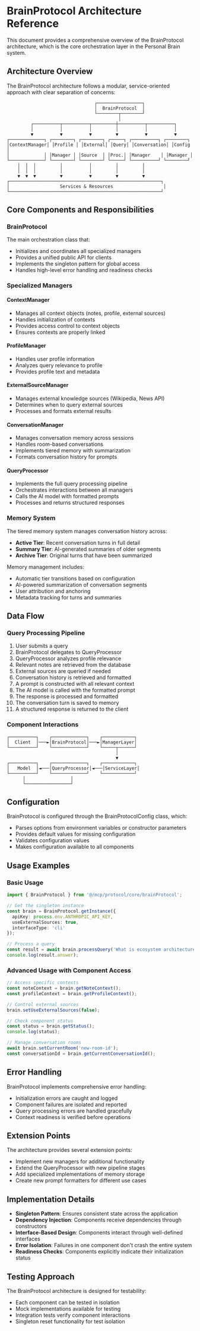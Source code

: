 # BrainProtocol Architecture Reference

This document provides a comprehensive overview of the BrainProtocol architecture, which is the core orchestration layer in the Personal Brain system.

## Architecture Overview

The BrainProtocol architecture follows a modular, service-oriented approach with clear separation of concerns:

```
                                 ┌─────────────────┐
                                 │  BrainProtocol  │
                                 └────────┬────────┘
                                          │
         ┌──────────┬──────────┬─────────┼──────────┬──────────┐
         │          │          │         │          │          │
         ▼          ▼          ▼         ▼          ▼          ▼
┌─────────────┐ ┌────────┐ ┌────────┐ ┌─────┐ ┌──────────┐ ┌────────┐
│ContextManager│ │Profile │ │External│ │Query│ │Conversation│ │Config  │
│             │ │Manager │ │Source  │ │Proc.│ │Manager    │ │Manager │
└─────────────┘ └────────┘ └────────┘ └─────┘ └──────────┘ └────────┘
    │  │  │         │          │         │         │
    │  │  │         │          │         │         │
    ▼  ▼  ▼         ▼          ▼         ▼         ▼
┌─────────────────────────────────────────────────────────┐
│                   Services & Resources                   │
└─────────────────────────────────────────────────────────┘
```

## Core Components and Responsibilities

### BrainProtocol

The main orchestration class that:
- Initializes and coordinates all specialized managers
- Provides a unified public API for clients
- Implements the singleton pattern for global access
- Handles high-level error handling and readiness checks

### Specialized Managers

#### ContextManager
- Manages all context objects (notes, profile, external sources)
- Handles initialization of contexts
- Provides access control to context objects
- Ensures contexts are properly linked

#### ProfileManager
- Handles user profile information
- Analyzes query relevance to profile
- Provides profile text and metadata

#### ExternalSourceManager
- Manages external knowledge sources (Wikipedia, News API)
- Determines when to query external sources
- Processes and formats external results

#### ConversationManager
- Manages conversation memory across sessions
- Handles room-based conversations
- Implements tiered memory with summarization
- Formats conversation history for prompts

#### QueryProcessor
- Implements the full query processing pipeline
- Orchestrates interactions between all managers
- Calls the AI model with formatted prompts
- Processes and returns structured responses

### Memory System

The tiered memory system manages conversation history across:
- **Active Tier**: Recent conversation turns in full detail
- **Summary Tier**: AI-generated summaries of older segments
- **Archive Tier**: Original turns that have been summarized

Memory management includes:
- Automatic tier transitions based on configuration
- AI-powered summarization of conversation segments
- User attribution and anchoring
- Metadata tracking for turns and summaries

## Data Flow

### Query Processing Pipeline

1. User submits a query
2. BrainProtocol delegates to QueryProcessor
3. QueryProcessor analyzes profile relevance
4. Relevant notes are retrieved from the database
5. External sources are queried if needed
6. Conversation history is retrieved and formatted
7. A prompt is constructed with all relevant context
8. The AI model is called with the formatted prompt
9. The response is processed and formatted
10. The conversation turn is saved to memory
11. A structured response is returned to the client

### Component Interactions

```
┌──────────┐    ┌─────────────┐    ┌────────────┐
│  Client  │───►│BrainProtocol│───►│ManagerLayer│
└──────────┘    └─────────────┘    └─────┬──────┘
                                         │
                                         ▼
┌──────────┐    ┌─────────────┐    ┌────────────┐
│   Model  │◄───│QueryProcessor│◄───│ServiceLayer│
└──────────┘    └─────────────┘    └────────────┘
      │                 │
      └─────────────────┘
```

## Configuration

BrainProtocol is configured through the BrainProtocolConfig class, which:
- Parses options from environment variables or constructor parameters
- Provides default values for missing configuration
- Validates configuration values
- Makes configuration available to all components

## Usage Examples

### Basic Usage

```typescript
import { BrainProtocol } from '@/mcp/protocol/core/brainProtocol';

// Get the singleton instance
const brain = BrainProtocol.getInstance({
  apiKey: process.env.ANTHROPIC_API_KEY,
  useExternalSources: true,
  interfaceType: 'cli'
});

// Process a query
const result = await brain.processQuery('What is ecosystem architecture?');
console.log(result.answer);
```

### Advanced Usage with Component Access

```typescript
// Access specific contexts
const noteContext = brain.getNoteContext();
const profileContext = brain.getProfileContext();

// Control external sources
brain.setUseExternalSources(false);

// Check component status
const status = brain.getStatus();
console.log(status);

// Manage conversation rooms
await brain.setCurrentRoom('new-room-id');
const conversationId = brain.getCurrentConversationId();
```

## Error Handling

BrainProtocol implements comprehensive error handling:
- Initialization errors are caught and logged
- Component failures are isolated and reported
- Query processing errors are handled gracefully
- Context readiness is verified before operations

## Extension Points

The architecture provides several extension points:
- Implement new managers for additional functionality
- Extend the QueryProcessor with new pipeline stages
- Add specialized implementations of memory storage
- Create new prompt formatters for different use cases

## Implementation Details

- **Singleton Pattern**: Ensures consistent state across the application
- **Dependency Injection**: Components receive dependencies through constructors
- **Interface-Based Design**: Components interact through well-defined interfaces
- **Error Isolation**: Failures in one component don't crash the entire system
- **Readiness Checks**: Components explicitly indicate their initialization status

## Testing Approach

The BrainProtocol architecture is designed for testability:
- Each component can be tested in isolation
- Mock implementations available for testing
- Integration tests verify component interactions
- Singleton reset functionality for test isolation